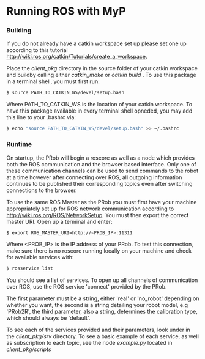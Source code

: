 # Running ROS with MyP
### Building
If you do not already have a catkin workspace set up please set one up according to this tutorial http://wiki.ros.org/catkin/Tutorials/create_a_workspace.

Place the *client_pkg* directory in the source folder of your catkin workspace and buildby calling either *catkin_make* or *catkin build* . To use this package in a terminal shell, you must first run:
```sh
$ source PATH_TO_CATKIN_WS/devel/setup.bash
```
Where PATH_TO_CATKIN_WS is the location of your catkin workspace. To have this package available in every terminal shell opneded, you may add this line to your .bashrc via:

```sh
$ echo "source PATH_TO_CATKIN_WS/devel/setup.bash" >> ~/.bashrc
```
### Runtime
On startup, the PRob will begin a roscore as well as a node which provides both the ROS communication and the browser based interface. Only one of these communication channels can be used to send commands to the robot at a time however after connecting over ROS, all outgoing information continues to be published their corresponding topics even after switching connections to the browser.

To use the same ROS Master as the PRob you must first have your machine appropriately set up for ROS network communication according to http://wiki.ros.org/ROS/NetworkSetup. You must then export the correct master URI. Open up a terminal and enter:

```sh
$ export ROS_MASTER_URI=http://<PROB_IP>:11311
```

Where <PROB_IP> is the IP address of your PRob. To test this connection, make sure there is no roscore running locally on your machine and check for available services with:

```sh
$ rosservice list
```

You should see a list of services. To open up all channels of communication over ROS, use the ROS service 'connect' provided by the PRob.

The first parameter must be a string, either 'real' or 'no_robot' depending on whether you want, the second is a string detailing your robot model, e.g 'PRob2R', the third parameter, also a string, determines the calibration type, which should always be 'default'.

To see each of the services provided and their parameters, look under in the *client_pkg/srv* directory. To see a basic example of each service, as well as subscription to each topic, see the node *example.py* located in *client_pkg/scripts*
